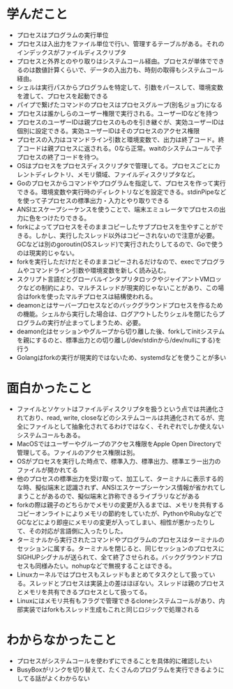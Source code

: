 # 学んだこと
- プロセスはプログラムの実行単位
- プロセスは入出力をファイル単位で行い、管理するテーブルがある。それのインデックスがファイルディスクリプタ
- プロセスと外界とのやり取りはシステムコール経由。プロセスが単体でできるのは数値計算くらいで、データの入出力も、時刻の取得もシステムコール経由。
- シェルは実行パスからプログラムを特定して、引数をパースして、環境変数を渡して、プロセスを起動できる
- パイプで繋げたコマンドのプロセスはプロセスグループ(別名ジョブ)になる
- プロセスは誰かしらのユーザー権限で実行される。ユーザーIDなどを持つ
- プロセスのユーザーIDは親プロセスのものを引き継ぐが、実効ユーザーIDは個別に設定できる。実効ユーザーIDはそのプロセスのアクセス権限
- プロセスの入力はコマンドライン引数と環境変数で、出力は終了コード。終了コードは親プロセスに返される。0なら正常。waitのシステムコールで子プロセスの終了コードを待つ。
- OSはプロセスをプロセスディスクリプタで管理してる。プロセスごとにカレントディレクトリ、メモリ領域、ファイルディスクリプタなど。
- Goのプロセスからコマンドやプログラムを指定して、プロセスを作って実行できる。環境変数や実行時のディレクトリなどを設定できる。stdinPipeなどを使って子プロセスの標準出力・入力とやり取りできる
- ANSIエスケープシーケンスを使うことで、端末エミュレータでプロセスの出力に色をつけたりできる。
- forkによってプロセスをそのままコピーしたサブプロセスを生やすことができる。しかし、実行したスレッド以外はコピーされないので注意が必要。GCなどは別のgoroutin(OSスレッド)で実行されたりしてるので、Goで使うのは現実的じゃない。
- forkを実行しただけだとそのままコピーされるだけなので、execでプログラムやコマンドライン引数や環境変数を新しく読み込む。
- スクリプト言語だとグローバルインタプリタロックやジャイアントVMロックなどの制約により、マルチスレッドが現実的じゃないことがあり、この場合はforkを使ったマルチプロセスは結構使われる。
- deamonとはサーバープロセスなどのバックグラウンドプロセスを作るための機能。シェルから実行した場合は、ログアウトしたりシェルを閉じたらプログラムの実行が止まってしまうため、必要。
- deamon化はセッションやグループから切り離した後、forkしてinitシステムを親にするのと、標準出力との切り離し(/dev/stdinから/dev/nullにする)を行う
- Golangはforkの実行が現実的ではないため、systemdなどを使うことが多い

# 面白かったこと
- ファイルとソケットはファイルディスクリプタを扱うという点では共通化されており、read, write, closeなどのシステムコールは共通化されてるが、完全にファイルとして抽象化されてるわけではなく、それぞれでしか使えないシステムコールもある。
- MacOSではユーザーやグループのアクセス権限をApple Open Directoryで管理してる。ファイルのアクセス権限は別。
- OSがプロセスを実行した時点で、標準入力、標準出力、標準エラー出力のファイルが開かれてる
- 他のプロセスの標準出力を受け取って、加工して、ターミナルに表示する的な時、擬似端末と認識されず、ANSIエスケープシーケンス情報が省かれてしまうことがあるので、擬似端末と詐称できるライブラリなどがある
- forkの際は親子のどちらかでメモリの変更が入るまでは、メモリを共有するコピーオンライトによりメモリの節約をしていたが、PythonやRubyなどでGCなどにより即座にメモリの変更が入ってしまい、相性が悪かったりして、その対応が言語側に入ったりした。
- ターミナルから実行されたコマンドやプログラムのプロセスはターミナルのセッションに属する。ターミナルを閉じると、同じセッションのプロセスにSIGHUPシグナルが送られて、全て終了させられる。バックグラウンドプロセスも同様みたい。nohupなどで無視することはできる。
- Linuxカーネルではプロセスもスレッドもまとめてタスクとして扱っている。スレッドとプロセスは実装上の差はほぼない。スレッドは親のプロセスとメモリを共有できるプロセスとして扱ってる。
- Linuxにはメモリ共有もフラグで管理できるcloneシステムコールがあり、内部実装ではforkもスレッド生成もこれと同じロジックで処理される

# わからなかったこと
- プロセスがシステムコールを使わずにできることを具体的に確認したい
- BusyBoxがリンクを切り替えて、たくさんのプログラムを実行できるようにしてる話がよくわからない

